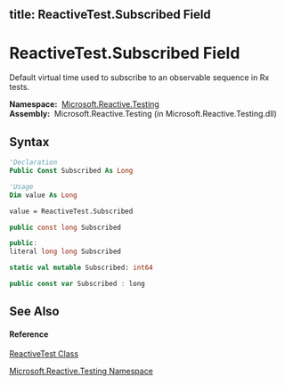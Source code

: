 title: ReactiveTest.Subscribed Field
---
# ReactiveTest.Subscribed Field

Default virtual time used to subscribe to an observable sequence in Rx tests.

**Namespace:**  [Microsoft.Reactive.Testing](Microsoft.Reactive.Testing/Microsoft.Reactive.Testing)  
**Assembly:**  Microsoft.Reactive.Testing (in Microsoft.Reactive.Testing.dll)

## Syntax

```vb
'Declaration
Public Const Subscribed As Long
```

```vb
'Usage
Dim value As Long

value = ReactiveTest.Subscribed
```

```csharp
public const long Subscribed
```

```c++
public:
literal long long Subscribed
```

```fsharp
static val mutable Subscribed: int64
```

```javascript
public const var Subscribed : long
```

## See Also

#### Reference

[ReactiveTest Class](ReactiveTest/ReactiveTest)

[Microsoft.Reactive.Testing Namespace](Microsoft.Reactive.Testing/Microsoft.Reactive.Testing)
